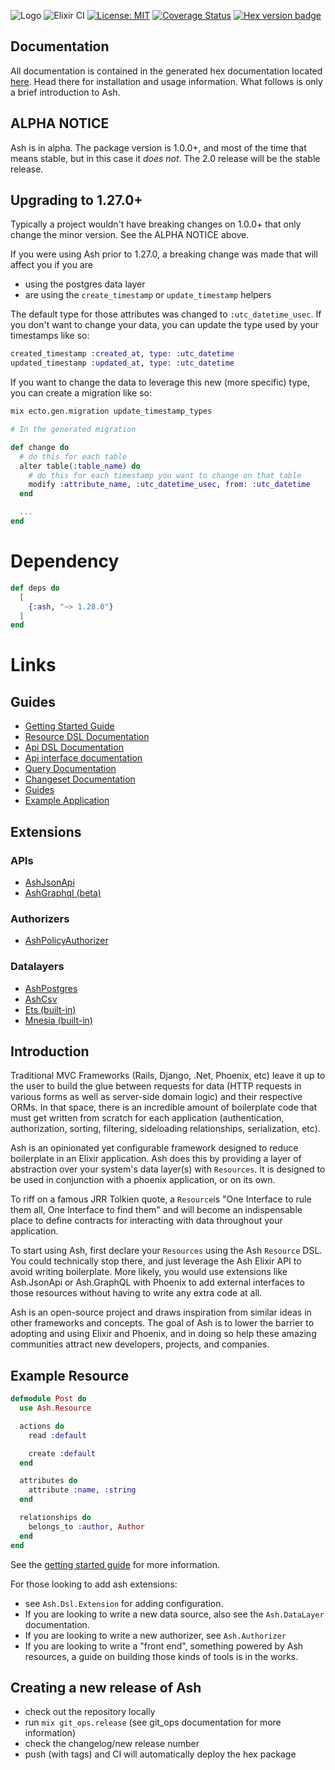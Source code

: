 ![Logo](https://github.com/ash-project/ash/blob/master/logos/cropped-for-header.png?raw=true)
![Elixir CI](https://github.com/ash-project/ash/workflows/Ash%20CI/badge.svg)
[![License: MIT](https://img.shields.io/badge/License-MIT-yellow.svg)](https://opensource.org/licenses/MIT)
[![Coverage Status](https://coveralls.io/repos/github/ash-project/ash/badge.svg?branch=master)](https://coveralls.io/github/ash-project/ash?branch=master)
[![Hex version badge](https://img.shields.io/hexpm/v/ash.svg)](https://hex.pm/packages/ash)

## Documentation

All documentation is contained in the generated hex documentation located [here](https://hexdocs.pm/ash). Head there for installation and usage information. What follows is only a brief introduction to Ash.

## ALPHA NOTICE

Ash is in alpha. The package version is 1.0.0+, and most of the time that means stable, but in this case it _does not_. The 2.0 release will be the stable release.

## Upgrading to 1.27.0+

Typically a project wouldn't have breaking changes on 1.0.0+ that only change the minor version. See the ALPHA NOTICE above.

If you were using Ash prior to 1.27.0, a breaking change was made that will affect you if you are

* using the postgres data layer
* are using the `create_timestamp` or `update_timestamp` helpers 

The default type for those attributes was changed to `:utc_datetime_usec`. If you don't want to change your data, you can update the type
used by your timestamps like so:

```elixir
created_timestamp :created_at, type: :utc_datetime
updated_timestamp :updated_at, type: :utc_datetime
```

If you want to change the data to leverage this new (more specific) type, you can create a migration like so:

```bash
mix ecto.gen.migration update_timestamp_types
```

```elixir
# In the generated migration

def change do
  # do this for each table
  alter table(:table_name) do
    # do this for each timestamp you want to change on that table
    modify :attribute_name, :utc_datetime_usec, from: :utc_datetime
  end

  ...
end
```

# Dependency

```elixir
def deps do
  [
    {:ash, "~> 1.28.0"}
  ]
end
```

# Links

## Guides

- [Getting Started Guide](https://hexdocs.pm/ash/getting_started.html)
- [Resource DSL Documentation](https://hexdocs.pm/ash/Ash.Resource.Dsl.html)
- [Api DSL Documentation](https://hexdocs.pm/ash/Ash.Api.Dsl.html)
- [Api interface documentation](https://hexdocs.pm/ash/Ash.Api.html)
- [Query Documentation](https://hexdocs.pm/ash/Ash.Query.html)
- [Changeset Documentation](https://hexdocs.pm/ash/Ash.Changeset.html)
- [Guides](https://hexdocs.pm/ash/getting_started.html)
- [Example Application](https://github.com/ash-project/ash_example)

## Extensions

### APIs

- [AshJsonApi](https://hexdocs.pm/ash_json_api)
- [AshGraphql (beta)](https://hexdocs.pm/ash_graphql)

### Authorizers

- [AshPolicyAuthorizer](https://hexdocs.pm/ash_policy_authorizer)

### Datalayers

- [AshPostgres](https://hexdocs.pm/ash_postgres)
- [AshCsv](https://hexdocs.pm/ash_csv)
- [Ets (built-in)](https://hexdocs.pm/ash/Ash.DataLayer.Ets.html)
- [Mnesia (built-in)](https://hexdocs.pm/ash/Ash.DataLayer.Mnesia.html)

## Introduction

Traditional MVC Frameworks (Rails, Django, .Net, Phoenix, etc) leave it up to the user to build the glue between requests for data (HTTP requests in various forms as well as server-side domain logic) and their respective ORMs. In that space, there is an incredible amount of boilerplate code that must get written from scratch for each application (authentication, authorization, sorting, filtering, sideloading relationships, serialization, etc).

Ash is an opinionated yet configurable framework designed to reduce boilerplate in an Elixir application. Ash does this by providing a layer of abstraction over your system's data layer(s) with `Resources`. It is designed to be used in conjunction with a phoenix application, or on its own.

To riff on a famous JRR Tolkien quote, a `Resource`is "One Interface to rule them all, One Interface to find them" and will become an indispensable place to define contracts for interacting with data throughout your application.

To start using Ash, first declare your `Resources` using the Ash `Resource` DSL. You could technically stop there, and just leverage the Ash Elixir API to avoid writing boilerplate. More likely, you would use extensions like Ash.JsonApi or Ash.GraphQL with Phoenix to add external interfaces to those resources without having to write any extra code at all.

Ash is an open-source project and draws inspiration from similar ideas in other frameworks and concepts. The goal of Ash is to lower the barrier to adopting and using Elixir and Phoenix, and in doing so help these amazing communities attract new developers, projects, and companies.

## Example Resource

```elixir
defmodule Post do
  use Ash.Resource

  actions do
    read :default

    create :default
  end

  attributes do
    attribute :name, :string
  end

  relationships do
    belongs_to :author, Author
  end
end
```

See the [getting started guide](https://hexdocs.pm/ash/getting_started.html) for more information.

For those looking to add ash extensions:

- see `Ash.Dsl.Extension` for adding configuration.
- If you are looking to write a new data source, also see the `Ash.DataLayer` documentation.
- If you are looking to write a new authorizer, see `Ash.Authorizer`
- If you are looking to write a "front end", something powered by Ash resources, a guide on
  building those kinds of tools is in the works.

## Creating a new release of Ash

- check out the repository locally
- run `mix git_ops.release` (see git_ops documentation for more information)
- check the changelog/new release number
- push (with tags) and CI will automatically deploy the hex package
